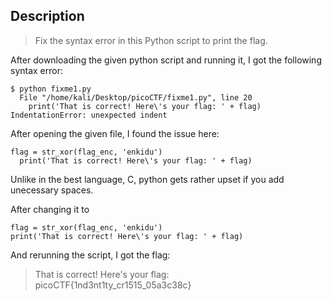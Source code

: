 ## Description

>Fix the syntax error in this Python script to print the flag.

After downloading the given python script and running it, I got the following syntax error:

```
$ python fixme1.py   
  File "/home/kali/Desktop/picoCTF/fixme1.py", line 20
    print('That is correct! Here\'s your flag: ' + flag)
IndentationError: unexpected indent
```

After opening the given file, I found the issue here: 

```
flag = str_xor(flag_enc, 'enkidu')
  print('That is correct! Here\'s your flag: ' + flag)
  ```
  
 Unlike in the best language, C, python gets rather upset if you add unecessary spaces.
 
 After changing it to 
 ```
 flag = str_xor(flag_enc, 'enkidu')
 print('That is correct! Here\'s your flag: ' + flag)
  ```
  
  And rerunning the script, I got the flag: 
 
 > That is correct! Here's your flag: picoCTF{1nd3nt1ty_cr1515_05a3c38c}
